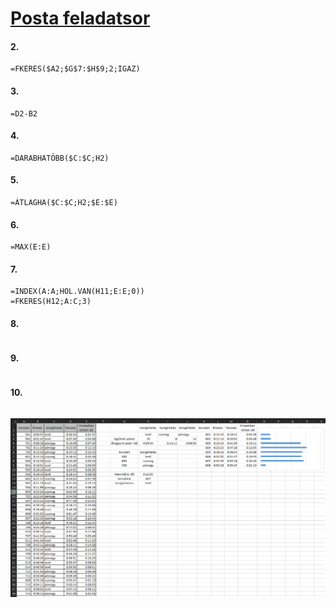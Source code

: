 # [Posta feladatsor](/3_erettsegi/2_tablazat/3_posta/feladatok.pdf)

#### 2.
```
=FKERES($A2;$G$7:$H$9;2;IGAZ)
```
#### 3.
```
=D2-B2
```
#### 4.
```
=DARABHATÖBB($C:$C;H2)
```
#### 5.
```
=ÁTLAGHA($C:$C;H2;$E:$E)
```
#### 6.
```
=MAX(E:E)
```
#### 7.
```
=INDEX(A:A;HOL.VAN(H11;E:E;0))
=FKERES(H12;A:C;3)
```
#### 8.
```
```
#### 9.
```
```
#### 10.
```
```

![](/_assets/3_2_3.png)
